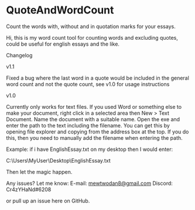 # QuoteAndWordCount
Count the words with, without and in quotation marks for your essays.

Hi, this is my word count tool for counting words and excluding quotes, could be useful for english essays and the like.

Changelog

v1.1

Fixed a bug where the last word in a quote would be included in the general word count and not the quote count, see v1.0 
for usage instructions

v1.0

Currently only works for text files. 
If you used Word or something else to make your document, right click in a selected area then New > Text Document.
Name the document with a suitable name.
Open the exe and enter the path to the text including the filename. You can get this by opening file explorer and 
copying from the address box at the top. If you do this, then you need to manually add the filename when entering the path.

Example: if i have EnglishEssay.txt on my desktop then I would enter:

C:\Users\MyUser\Desktop\EnglishEssay.txt

Then let the magic happen.

Any issues? Let me know:
E-mail: mewtwodan8@gmail.com
Discord: Cr4zYHaNd#6208

or pull up an issue here on GitHub.
